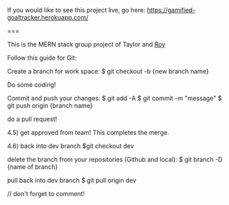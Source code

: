 If you would like to see this project live, go here:
https://gamified-goaltracker.herokuapp.com/

===

This is the MERN stack group project of Taylor and [Roy](https://github.com/roydensynderen)

Follow this guide for Git:

Create a branch for work space: $ git checkout -b {new branch name}

Do some coding!

Commit and push your changes: $ git add -A $ git commit -m "message" $ git push origin {branch name}

do a pull request!

4.5) get approved from team! This completes the merge.

4.6) back into dev branch $git checkout dev

delete the branch from your repositories (Github and local): $ git branch -D {name of branch}

pull back into dev branch $ git pull origin dev


// don't forget to comment!
